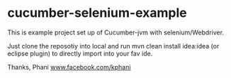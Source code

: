 cucumber-selenium-example
=========================

This is example project set up of Cucumber-jvm with selenium/Webdriver.

Just clone the reposotiy into local
and run mvn clean install idea:idea (or eclipse plugin) to directly import into your fav ide.

Thanks,
Phani
www.facebook.com/kphani